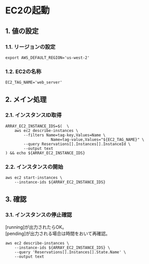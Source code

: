 <!-- omit in toc -->
# EC2の起動

## 1. 値の設定

### 1.1. リージョンの設定

    export AWS_DEFAULT_REGION='us-west-2'

### 1.2. EC2の名称

    EC2_TAG_NAME='web_server'

## 2. メイン処理

### 2.1. インスタンスID取得

    ARRAY_EC2_INSTANCE_IDS=$(  \
        aws ec2 describe-instances \
            --filters Name=tag-key,Values=Name \
                        Name=tag-value,Values="${EC2_TAG_NAME}" \
            --query Reservations[].Instances[].InstanceId \
            --output text
    ) && echo ${ARRAY_EC2_INSTANCE_IDS}

### 2.2. インスタンスの開始

    aws ec2 start-instances \
        --instance-ids ${ARRAY_EC2_INSTANCE_IDS}

## 3. 確認

### 3.1. インスタンスの停止確認

[running]が出力されたらOK。  
[pending]が出力される場合は時間をおいて再確認。

    aws ec2 describe-instances \
        --instance-ids ${ARRAY_EC2_INSTANCE_IDS} \
        --query 'Reservations[].Instances[].State.Name' \
        --output text
